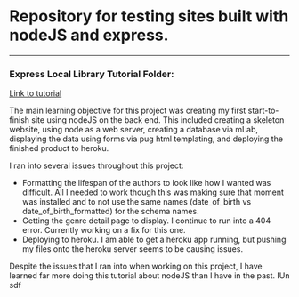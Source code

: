 # Repository for testing sites built with nodeJS and express.

---

### Express Local Library Tutorial Folder:
[Link to tutorial](https://developer.mozilla.org/en-US/docs/Learn/Server-side/Express_Nodejs/Tutorial_local_library_website)

The main learning objective for this project was creating my first start-to-finish site using nodeJS on the back end. This included creating a skeleton website, using node as a web server, creating a database via mLab, displaying the data using forms via pug html templating, and deploying the finished product to heroku.

I ran into several issues throughout this project: 
* Formatting the lifespan of the authors to look like how I wanted was difficult. All I needed to work though this was making sure that moment was installed and to not use the same names (date_of_birth vs date_of_birth_formatted) for the schema names.
* Getting the genre detail page to display. I continue to run into a 404 error. Currently working on a fix for this one.
* Deploying to heroku. I am able to get a heroku app running, but pushing my files onto the heroku server seems to be causing issues.

Despite the issues that I ran into when working on this project, I have learned far more doing this tutorial about nodeJS than I have in the past. IUn sdf
